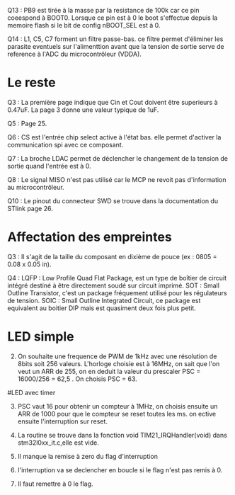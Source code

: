 

Q13 : PB9 est tirée à la masse par la resistance de 100k car ce pin coeespond à BOOT0.
Lorsque ce pin est à 0 le boot s'effectue depuis la memoire flash si le bit de config nBOOT_SEL est à 0.


Q14 : L1, C5, C7 forment un filtre passe-bas. ce filtre permet d'éliminer les parasite eventuels sur l'alimenttion avant que la tension de sortie serve de reference à l'ADC du microcontrôleur (VDDA).

# Le reste
Q3 : La première page indique que Cin et Cout doivent être superieurs à 0.47uF. La page 3 donne une valeur typique de 1uF.

Q5 : Page 25.

Q6 : CS est l'entrée chip select active à l'état bas. elle permet d'activer la communication spi avec ce composant.

Q7 : La broche LDAC permet de déclencher le changement de la tension de sortie quand l'entrée est à 0.

Q8 : Le signal MISO n'est pas utilisé car le MCP ne revoit pas d'information au microcontrôleur.

Q10 : Le pinout du connecteur SWD se trouve dans la documentation du STlink page 26.

# Affectation des empreintes

Q3 : Il s'agit de la taille du composant en dixième de pouce (ex : 0805 = 0.08 x 0.05 in).

Q4 : 	LQFP : Low Profile Quad Flat Package, est un type de boîtier de circuit intégré destiné à être directement soudé sur circuit imprimé.
	SOT : Small Outline Transistor, c'est un package fréquement utilisé pour les régulateurs de tension.
	SOIC : Small Outline Integrated Circuit, ce package est equivalent au boitier DIP mais est quasiment deux fois plus petit.
	
# LED simple

2. On souhaite une frequence de PWM de 1kHz avec une résolution de 8bits soit 256 valeurs. L'horloge choisie est à 16MHz, on sait que l'on veut un ARR de 255, on en deduit la valeur du prescaler PSC = 16000/256 = 62,5 . On choisis PSC = 63. 

#LED avec timer

3. PSC vaut 16 pour obtenir un compteur à 1MHz, on choisis ensuite un ARR de 1000 pour que le compteur se reset toutes les ms. on ective ensuite l'interruption sur reset.

6. La routine se trouve dans la fonction void TIM21_IRQHandler(void) dans stm32l0xx_it.c,elle est vide.

7. Il manque la remise à zero du flag d'interruption

8. l'interruption va se declencher en boucle si le flag n'est pas remis à 0.

9. Il faut remettre à 0 le flag.
